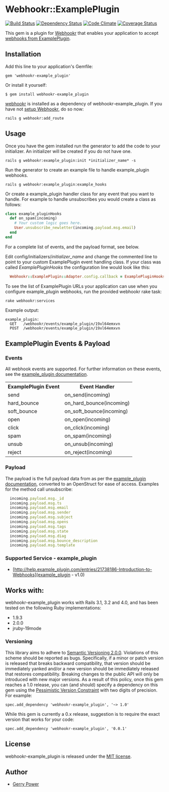 # Webhookr::ExamplePlugin
[![Build Status](https://travis-ci.org/gerrypower/webhookr-example_plugin.png?branch=master)](https://travis-ci.org/gerrypower/webhookr-example_plugin)
[![Dependency Status](https://gemnasium.com/gerrypower/webhookr-example_plugin.png)](https://gemnasium.com/gerrypower/webhookr-example_plugin)
[![Code Climate](https://codeclimate.com/repos/51e8487b56b10253cd012512/badges/07b88d092c3cbc9a3873/gpa.png)](https://codeclimate.com/repos/51e8487b56b10253cd012512/feed)
[![Coverage Status](https://coveralls.io/repos/gerrypower/webhookr-example_plugin/badge.png)](https://coveralls.io/r/gerrypower/webhookr-example_plugin)

This gem is a plugin for [Webhookr](https://github.com/zoocasa/webhookr) that enables
your application to accept [webhooks from ExamplePlugin](http://help.example_plugin.com/entries/21738186-Introduction-to-Webhooks).

## Installation

Add this line to your application's Gemfile:

    gem 'webhookr-example_plugin'

Or install it yourself:

    $ gem install webhookr-example_plugin

[webhookr](https://github.com/zoocasa/webhookr) is installed as a dependency of webhookr-example_plugin. If you have not [setup Webhookr](https://github.com/zoocasa/webhookr#usage--setup), do so now:

```console
rails g webhookr:add_route
```

## Usage

Once you have the gem installed run the generator to add the code to your initializer.
An initializer will be created if you do not have one.

```console
rails g webhookr:example_plugin:init *initializer_name* -s
```

Run the generator to create an example file to handle example_plugin webhooks.

```console
rails g webhookr:example_plugin:example_hooks
```

Or create a example_plugin handler class for any event that you want to handle. For example
to handle unsubscribes you would create a class as follows:

```ruby
class example_pluginHooks
  def on_spam(incoming)
    # Your custom logic goes here.
    User.unsubscribe_newletter(incoming.payload.msg.email)
  end
end
```

For a complete list of events, and the payload format, see below.

Edit config/initializers/*initializer_name* and change the commented line to point to
your custom ExamplePlugin event handling class. If your class was called *ExamplePluginHooks*
the configuration line would look like this:

```ruby
  Webhookr::ExamplePlugin::Adapter.config.callback = ExamplePluginHooks
```

To see the list of ExamplePlugin URLs your application can use when you configure
example_plugin webhooks,
run the provided webhookr rake task:

```console
rake webhookr:services
```

Example output:

```console
example_plugin:
  GET	/webhookr/events/example_plugin/19xl64emxvn
  POST	/webhookr/events/example_plugin/19xl64emxvn
```

## ExamplePlugin Events & Payload

### Events

All webhook events are supported. For further information on these events, see the
[example_plugin documentation](http://help.example_plugin.com/entries/21738186-Introduction-to-Webhooks).

<table>
  <tr>
    <th>ExamplePlugin Event</th>
    <th>Event Handler</th>
  </tr>
  <tr>
    <td>send</td>
    <td>on_send(incoming)</td>
  </tr>
  <tr>
    <td>hard_bounce</td>
    <td>on_hard_bounce(incoming)</td>
  </tr>
  <tr>
    <td>soft_bounce</td>
    <td>on_soft_bounce(incoming)</td>
  </tr>
  <tr>
    <td>open</td>
    <td>on_open(incoming)</td>
  </tr>
  <tr>
    <td>click</td>
    <td>on_click(incoming)</td>
  </tr>
  <tr>
    <td>spam</td>
    <td>on_spam(incoming)</td>
  </tr>
  <tr>
    <td>unsub</td>
    <td>on_unsub(incoming)</td>
  </tr>
  <tr>
    <td>reject</td>
    <td>on_reject(incoming)</td>
  </tr>
</table>

### Payload

The payload is the full payload data from as per the
[example_plugin documentation](http://help.example_plugin.com/entries/24466132-Webhook-Format), converted to an OpenStruct
for ease of access. Examples for the method call unsubscribe:

```ruby
  incoming.payload.msg._id
  incoming.payload.msg.ts
  incoming.payload.msg.email
  incoming.payload.msg.sender
  incoming.payload.msg.subject
  incoming.payload.msg.opens
  incoming.payload.msg.tags
  incoming.payload.msg.state
  incoming.payload.msg.diag
  incoming.payload.msg.bounce_description
  incoming.payload.msg.template

```

### <a name="supported_services"></a>Supported Service - example_plugin

* [http://help.example_plugin.com/entries/21738186-Introduction-to-Webhooks](example_plugin - v1.0)

## <a name="works_with"></a>Works with:

webhookr-example_plugin works with Rails 3.1, 3.2 and 4.0, and has been tested on the following Ruby
implementations:

* 1.9.3
* 2.0.0
* jruby-19mode

### Versioning
This library aims to adhere to [Semantic Versioning 2.0.0](http://semver.org/). Violations of this scheme should be reported as
bugs. Specifically, if a minor or patch version is released that breaks backward compatibility, that
version should be immediately yanked and/or a new version should be immediately released that restores
compatibility. Breaking changes to the public API will only be introduced with new major versions. As a
result of this policy, once this gem reaches a 1.0 release, you can (and should) specify a dependency on
this gem using the [Pessimistic Version Constraint](http://docs.rubygems.org/read/chapter/16#page74) with
two digits of precision. For example:

    spec.add_dependency 'webhookr-example_plugin', '~> 1.0'

While this gem is currently a 0.x release, suggestion is to require the exact version that works for your code:

    spec.add_dependency 'webhookr-example_plugin', '0.0.1'

## License

webhookr-example_plugin is released under the [MIT license](http://www.opensource.org/licenses/MIT).

## Author

* [Gerry Power](https://github.com/gerrypower)
